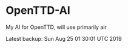 # OpenTTD-AI
My AI for OpenTTD, will use primarily air

Latest backup: Sun Aug 25 01:30:01 UTC 2019

